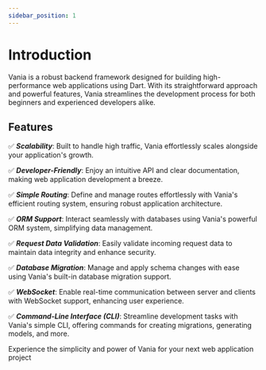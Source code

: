 ```yaml
---
sidebar_position: 1
---
```



# Introduction

Vania is a robust backend framework designed for building high-performance web applications using Dart. With its straightforward approach and powerful features, Vania streamlines the development process for both beginners and experienced developers alike.

## Features

✅ ***Scalability***: Built to handle high traffic, Vania effortlessly scales alongside your application's growth.

✅ ***Developer-Friendly***: Enjoy an intuitive API and clear documentation, making web application development a breeze.

✅ ***Simple Routing***: Define and manage routes effortlessly with Vania's efficient routing system, ensuring robust application architecture.

✅ ***ORM Support***: Interact seamlessly with databases using Vania's powerful ORM system, simplifying data management.

✅ ***Request Data Validation***: Easily validate incoming request data to maintain data integrity and enhance security.

✅ ***Database Migration***: Manage and apply schema changes with ease using Vania's built-in database migration support.

✅ ***WebSocket***: Enable real-time communication between server and clients with WebSocket support, enhancing user experience.

✅ ***Command-Line Interface (CLI)***: Streamline development tasks with Vania's simple CLI, offering commands for creating migrations, generating models, and more.

Experience the simplicity and power of Vania for your next web application project
